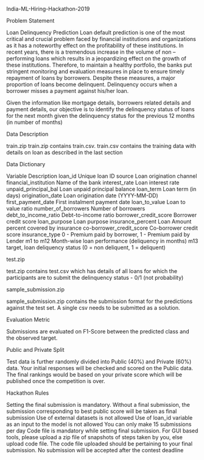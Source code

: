 India-ML-Hiring-Hackathon-2019

Problem Statement

Loan Delinquency Prediction
Loan default prediction is one of the most critical and crucial problem faced by financial institutions and organizations as it has a noteworthy effect on the profitability of these institutions. In recent years, there is a tremendous increase in the volume of non – performing loans which results in a jeopardizing effect on the growth of these institutions. 
Therefore, to maintain a healthy portfolio, the banks put stringent monitoring and evaluation measures in place to ensure timely repayment of loans by borrowers. Despite these measures, a major proportion of loans become delinquent. Delinquency occurs when a borrower misses a payment against his/her loan.

Given the information like mortgage details, borrowers related details and payment details, our objective is to identify the delinquency status of loans for the next month given the delinquency status for the previous 12 months (in number of months)

Data Description

train.zip
train.zip contains train.csv. train.csv contains the training data with details on loan as described in the last section

Data Dictionary

Variable	Description
loan_id	Unique loan ID
source	Loan origination channel
financial_institution	Name of the bank
interest_rate	Loan interest rate
unpaid_principal_bal	Loan unpaid principal balance
loan_term	Loan term (in days)
origination_date	Loan origination date (YYYY-MM-DD)
first_payment_date	First instalment payment date
loan_to_value	Loan to value ratio
number_of_borrowers	Number of borrowers
debt_to_income_ratio	Debt-to-income ratio
borrower_credit_score	Borrower credit score
loan_purpose	Loan purpose
insurance_percent	Loan Amount percent covered by insurance
co-borrower_credit_score	Co-borrower credit score
insurance_type	0 - Premium paid by borrower, 1 - Premium paid by Lender
m1 to m12	Month-wise loan performance (deliquency in months)
m13	target, loan deliquency status (0 = non deliquent, 1 = deliquent)

test.zip

test.zip contains test.csv which has details of all loans for which the participants are to submit the delinquency status - 0/1 (not probability)

sample_submission.zip

sample_submission.zip contains the submission format for the predictions against the test set. A single csv needs to be submitted as a solution.

Evaluation Metric

Submissions are evaluated on F1-Score between the predicted class and the observed target.
 
Public and Private Split

Test data is further randomly divided into Public (40%) and Private (60%) data.
Your initial responses will be checked and scored on the Public data.
The final rankings would be based on your private score which will be published once the competition is over.

Hackathon Rules

Setting the final submission is mandatory. Without a final submission, the submission corresponding to best public score will be taken as final submission
Use of external datasets is not allowed
Use of loan_id variable as an input to the model is not allowed
You can only make 15 submissions per day
Code file is mandatory while setting final submission. For GUI based tools, please upload a zip file of snapshots of steps taken by you, else upload code file.
The code file uploaded should be pertaining to your final submission.
No submission will be accepted after the contest deadline

